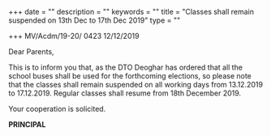 +++
date = ""
description = ""
keywords = ""
title = "Classes shall remain suspended on 13th Dec to 17th Dec 2019"
type = ""

+++
MV/Acdm/19-20/ 0423                                                       12/12/2019

Dear Parents,

This is to inform you that, as the DTO Deoghar has ordered that all the school buses shall be used for the forthcoming elections, so please note that the classes shall remain suspended on all working days from 13.12.2019 to 17.12.2019. Regular classes shall resume from 18th December 2019.

Your cooperation is solicited.

**PRINCIPAL**